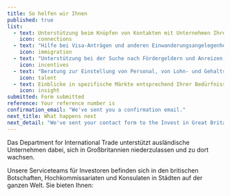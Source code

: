```yaml
---
title: So helfen wir Ihnen
published: true
list: 
  - text: Unterstützung beim Knüpfen von Kontakten mit Unternehmen Ihrer Branche
    icon: connections
  - text: "Hilfe bei Visa-Anträgen und anderen Einwanderungsangelegenheiten"
    icon: immigration
  - text: "Unterstützung bei der Suche nach Fördergeldern und Anreizen, damit Ihr Unternehmen wachsen kann"
    icon: incentives
  - text: "Beratung zur Einstellung von Personal, von Lohn- und Gehaltsrichtwerten über Auswahlverfahren bis hin zu Ausbildungsfragen"
    icon: talent
  - text: Einblicke in spezifische Märkte entsprechend Ihrer Bedürfnisse
    icon: insight
submitted: Form submitted
reference: Your reference number is
confirmation_email: "We've sent you a confirmation email."
next_title: What happens next
next_detail: "We've sent your contact form to the Invest in Great Britain agents. They will be in touch soon."
---
```


Das Department for International Trade unterstützt ausländische Unternehmen dabei, sich in Großbritannien niederzulassen und zu dort wachsen.

Unsere Serviceteams für Investoren befinden sich in den britischen Botschaften, Hochkommissariaten und Konsulaten in Städten auf der ganzen Welt. Sie bieten Ihnen:
